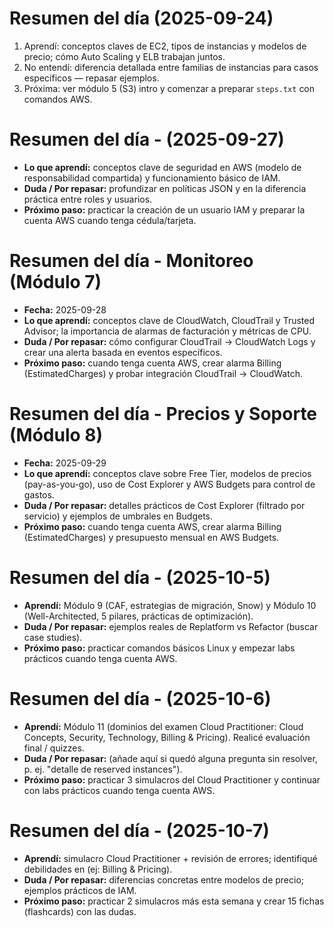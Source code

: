 # Resumen del día (2025-09-24)
1. Aprendí: conceptos claves de EC2, tipos de instancias y modelos de precio; cómo Auto Scaling y ELB trabajan juntos.
2. No entendí: diferencia detallada entre familias de instancias para casos específicos — repasar ejemplos.
3. Próxima: ver módulo 5 (S3) intro y comenzar a preparar `steps.txt` con comandos AWS.
 
# Resumen del día -  (2025-09-27)

- **Lo que aprendí:** conceptos clave de seguridad en AWS (modelo de responsabilidad compartida) y funcionamiento básico de IAM.
- **Duda / Por repasar:** profundizar en políticas JSON y en la diferencia práctica entre roles y usuarios.
- **Próximo paso:** practicar la creación de un usuario IAM y preparar la cuenta AWS cuando tenga cédula/tarjeta.

# Resumen del día - Monitoreo (Módulo 7)
- **Fecha:** 2025-09-28
- **Lo que aprendí:** conceptos clave de CloudWatch, CloudTrail y Trusted Advisor; la importancia de alarmas de facturación y métricas de CPU.
- **Duda / Por repasar:** cómo configurar CloudTrail -> CloudWatch Logs y crear una alerta basada en eventos específicos.
- **Próximo paso:** cuando tenga cuenta AWS, crear alarma Billing (EstimatedCharges) y probar integración CloudTrail -> CloudWatch.

# Resumen del día - Precios y Soporte (Módulo 8)
- **Fecha:** 2025-09-29
- **Lo que aprendí:** conceptos clave sobre Free Tier, modelos de precios (pay-as-you-go), uso de Cost Explorer y AWS Budgets para control de gastos.
- **Duda / Por repasar:** detalles prácticos de Cost Explorer (filtrado por servicio) y ejemplos de umbrales en Budgets.
- **Próximo paso:** cuando tenga cuenta AWS, crear alarma Billing (EstimatedCharges) y presupuesto mensual en AWS Budgets.

# Resumen del día - (2025-10-5)
- **Aprendí:** Módulo 9 (CAF, estrategias de migración, Snow) y Módulo 10 (Well-Architected, 5 pilares, prácticas de optimización).
- **Duda / Por repasar:** ejemplos reales de Replatform vs Refactor (buscar case studies).
- **Próximo paso:** practicar comandos básicos Linux y empezar labs prácticos cuando tenga cuenta AWS.

# Resumen del día - (2025-10-6)
- **Aprendí:** Módulo 11 (dominios del examen Cloud Practitioner: Cloud Concepts, Security, Technology, Billing & Pricing). Realicé evaluación final / quizzes.
- **Duda / Por repasar:** (añade aquí si quedó alguna pregunta sin resolver, p. ej. "detalle de reserved instances").
- **Próximo paso:** practicar 3 simulacros del Cloud Practitioner y continuar con labs prácticos cuando tenga cuenta AWS.

# Resumen del día - (2025-10-7)
- **Aprendí:** simulacro Cloud Practitioner + revisión de errores; identifiqué debilidades en (ej: Billing & Pricing).
- **Duda / Por repasar:** diferencias concretas entre modelos de precio; ejemplos prácticos de IAM.
- **Próximo paso:** practicar 2 simulacros más esta semana y crear 15 fichas (flashcards) con las dudas.
